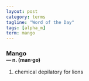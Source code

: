 ```yaml
---
layout: post
category: terms
tagline: "Word of the Day"
tags: [alpha_m]
term: mango
---
```


<h3>Mango<br/> <small>&mdash; n. (man<span>&middot;</span>go)</small></h3>
<p><ol>
<li>chemical depilatory for lions</li>
</ol></p>
